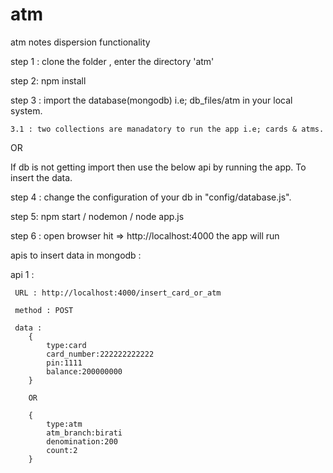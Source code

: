 # atm
atm notes dispersion functionality

step 1 : clone the folder , enter the directory 'atm'

step 2: npm install

step 3 : import the database(mongodb) i.e; db_files/atm in your local system.

	3.1 : two collections are manadatory to run the app i.e; cards & atms.

OR

If db is not getting import then use the below api by running the app.
To insert the data. 	

step 4 : change the configuration of your db in "config/database.js".

step 5: npm start / nodemon / node app.js   

step 6 : open browser hit => http://localhost:4000 the app will run


apis to insert data in mongodb : 

 api 1 : 

	 URL : http://localhost:4000/insert_card_or_atm

	 method : POST

	 data : 
	 	{
			type:card
			card_number:222222222222
			pin:1111
			balance:200000000
		}

		OR

		{
			type:atm
			atm_branch:birati
			denomination:200
			count:2
		} 		